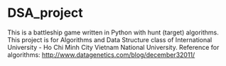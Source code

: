 # DSA_project
This is a battleship game written in Python with hunt (target) algorithms.
This project is for Algorithms and Data Structure class of International University - Ho Chi Minh City Vietnam National University.
Reference for algorithms: 
http://www.datagenetics.com/blog/december32011/
